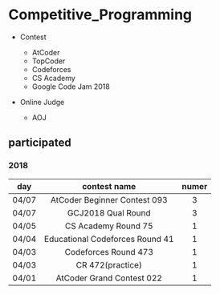# Competitive_Programming

- Contest
  - AtCoder
  - TopCoder
  - Codeforces
  - CS Academy
  - Google Code Jam 2018

- Online Judge
  - AOJ

## participated

### 2018

|day|contest name|numer|
|:--:|:--:|:--:|
|04/07|AtCoder Beginner Contest 093|3|
|04/07|GCJ2018 Qual Round|3|
|04/05|CS Academy Round 75|1|
|04/04|Educational Codeforces Round 41|1|
|04/03|Codeforces Round 473|1|
|04/03|CR 472(practice)|1|
|04/01|AtCoder Grand Contest 022|1|
